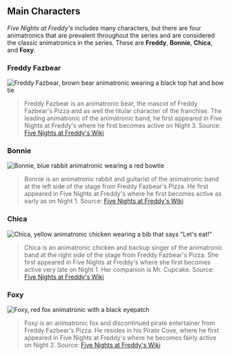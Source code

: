 ## Main Characters
_Five Nights at Freddy's_ includes many characters, but there are four animatronics that are
prevalent throughout the series and are considered the classic animatronics in the series. These
are **Freddy**, **Bonnie**, **Chica**, and **Foxy**. 

### Freddy Fazbear
![Freddy Fazbear, brown bear animatronic wearing a black top hat and bow tie](https://static.wikia.nocookie.net/freddy-fazbears-pizza/images/0/07/FreddyFazbear-Icon.png/revision/latest/scale-to-width-down/200?cb=20220126191656)
>Freddy Fazbear is an animatronic bear, the mascot of Freddy Fazbear's Pizza and as well the titular character of the franchise. The leading animatronic of the animatronic band, he first appeared in Five Nights at Freddy's where he first becomes active on Night 3.
Source: [Five Nights at Freddy's Wiki](https://freddy-fazbears-pizza.fandom.com/wiki/Classic_Animatronics)

### Bonnie
![Bonnie, blue rabbit animatronic wearing a red bowtie](https://static.wikia.nocookie.net/freddy-fazbears-pizza/images/a/a1/Bonnie-Icon.png/revision/latest/scale-to-width-down/200?cb=20220126191750)
>Bonnie is an animatronic rabbit and guitarist of the animatronic band at the left side of the stage from Freddy Fazbear's Pizza. He first appeared in Five Nights at Freddy's where he first becomes active as early as on Night 1.
Source: [Five Nights at Freddy's Wiki](https://freddy-fazbears-pizza.fandom.com/wiki/Classic_Animatronics)

### Chica
![Chica, yellow animatronic chicken wearing a bib that says "Let's eat!"](https://static.wikia.nocookie.net/freddy-fazbears-pizza/images/3/3d/Chica-Icon.png/revision/latest/scale-to-width-down/200?cb=20220126191834)
>Chica is an animatronic chicken and backup singer of the animatronic band at the right side of the stage from Freddy Fazbear's Pizza. She first appeared in Five Nights at Freddy's where she first becomes active very late on Night 1. Her companion is Mr. Cupcake.
Source: [Five Nights at Freddy's Wiki](https://freddy-fazbears-pizza.fandom.com/wiki/Classic_Animatronics)

### Foxy
![Foxy, red fox animatronic with a black eyepatch](https://static.wikia.nocookie.net/freddy-fazbears-pizza/images/7/73/Foxy-Icon.png/revision/latest/scale-to-width-down/200?cb=20220126191918)
>Foxy is an animatronic fox and discontinued pirate entertainer from Freddy Fazbear's Pizza. He resides in his Pirate Cove, where he first appeared in Five Nights at Freddy's where he becomes fairly active on Night 2.
Source: [Five Nights at Freddy's Wiki](https://freddy-fazbears-pizza.fandom.com/wiki/Classic_Animatronics)
